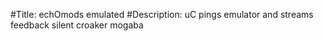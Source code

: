 #Title: echOmods emulated
#Description: uC pings emulator and streams feedback
silent
croaker
mogaba
